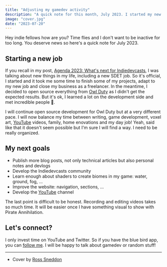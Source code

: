 ```yaml
---
title: "Adjusting my gamedev activity"
description: "A quick note for this month, July 2023. I started my new job and I'm adjusting my gamedev activity a bit."
image: "cover.jpg"
date: "2023-07-20"
---
```


Hey indie fellows how are you? Time flies and I don't want to be inactive for too long. You
deserve news so here's a quick note for July 2023.

## Starting a new job

If you recall in my post, [Agenda 2023: What's next for Indiedevcasts](https://indiedevcasts.com/posts/agenda-2023-whats-next-indiedevcasts),
I was talking about new things in my life, including a new SDET job. So it's official, I started and
it took me some time to finish some of my projects, adapt to my new job and close my business as a
freelancer. In the meantime, I decided to open source everything from [Owl Duty](https://owlduty.com)
as I didn't get the expected results. But it's ok, I learned a lot on the development side and met
incredible people 🤩.

I will continue open source development for Owl Duty but at a very different pace. I will now balance
my time between writing, game development, voxel art, [YouTube](https://www.youtube.com/@indiedevcasts) videos, family, home enovations and my day job! Yeah, said like that it doesn't seem possible but
I'm sure I will find a way. I need to be really organized.

## My next goals

- Publish more blog posts, not only technical articles but also personal notes and devlogs
- Develop the Indiedevcasts community
- Learn enough about shaders to create biomes in my game: water, ground, fog, ...
- Improve the website: navigation, sections, ...
- Develop the [YouTube](https://www.youtube.com/@indiedevcasts) channel

The last point is difficult to be honest. Recording and editing videos takes so much time. It will be
easier once I have something visual to show with Pirate Annihilation.

## Let's connect?

I only invest time on YouTube and Twitter. So if you have the blue bird app, you can [follow me](https://twitter.com/indiedevcasts). I will be happy to talk about gamedev or random stuff!

---

- Cover by [Ross Sneddon](https://unsplash.com/fr/@rosssneddon)
